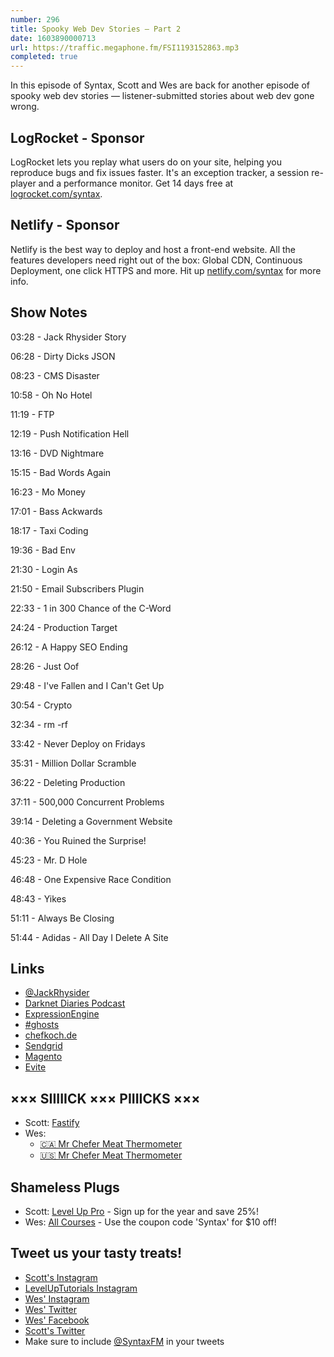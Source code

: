 ```yaml
---
number: 296
title: Spooky Web Dev Stories — Part 2
date: 1603890000713
url: https://traffic.megaphone.fm/FSI1193152863.mp3
completed: true
---
```


In this episode of Syntax, Scott and Wes are back for another episode of spooky web dev stories — listener-submitted stories about web dev gone wrong.

## LogRocket - Sponsor
LogRocket lets you replay what users do on your site, helping you reproduce bugs and fix issues faster. It's an exception tracker, a session re-player and a performance monitor. Get 14 days free at [logrocket.com/syntax](https://logrocket.com/syntax).

## Netlify - Sponsor
Netlify is the best way to deploy and host a front-end website. All the features developers need right out of the box: Global CDN, Continuous Deployment, one click HTTPS and more. Hit up [netlify.com/syntax](https://netlify.com/syntax) for more info.

## Show Notes

03:28 - Jack Rhysider Story

06:28 - Dirty Dicks JSON

08:23 - CMS Disaster

10:58 - Oh No Hotel

11:19 - FTP

12:19 - Push Notification Hell

13:16 - DVD Nightmare

15:15 - Bad Words Again

16:23 - Mo Money

17:01 - Bass Ackwards

18:17 - Taxi Coding

19:36 - Bad Env

21:30 - Login As

21:50 - Email Subscribers Plugin

22:33 - 1 in 300 Chance of the C-Word

24:24 - Production Target

26:12 - A Happy SEO Ending

28:26 - Just Oof

29:48 - I've Fallen and I Can't Get Up

30:54 - Crypto

32:34 - rm -rf

33:42 - Never Deploy on Fridays

35:31 - Million Dollar Scramble

36:22 - Deleting Production

37:11 - 500,000 Concurrent Problems

39:14 - Deleting a Government Website

40:36 - You Ruined the Surprise!

45:23 - Mr. D Hole

46:48 - One Expensive Race Condition

48:43 - Yikes

51:11 - Always Be Closing

51:44 - Adidas - All Day I Delete A Site

## Links
* [@JackRhysider](https://twitter.com/JackRhysider)
* [Darknet Diaries Podcast](https://darknetdiaries.com/)
* [ExpressionEngine](https://expressionengine.com/)
* [#ghosts](https://twitter.com/search?q=%23ghosts)
* [chefkoch.de](http://chefkoch.de/)
* [Sendgrid](https://sendgrid.com/)
* [Magento](https://magento.com/)
* [Evite](https://www.evite.com/)


## ××× SIIIIICK ××× PIIIICKS ×××
* Scott: [Fastify](https://www.fastify.io/)
* Wes:
  * [🇨🇦 Mr Chefer Meat Thermometer](https://amzn.to/3kgQLt6)
  * [🇺🇸 Mr Chefer Meat Thermometer](https://amzn.to/3j9NURD)

## Shameless Plugs
* Scott: [Level Up Pro](https://www.leveluptutorials.com/pro) - Sign up for the year and save 25%!
* Wes: [All Courses](https://wesbos.com/courses/) - Use the coupon code 'Syntax' for $10 off!

## Tweet us your tasty treats!
* [Scott's Instagram](https://www.instagram.com/stolinski/)
* [LevelUpTutorials Instagram](https://www.instagram.com/LevelUpTutorials/)
* [Wes' Instagram](https://www.instagram.com/wesbos/)
* [Wes' Twitter](https://twitter.com/wesbos)
* [Wes' Facebook](https://www.facebook.com/wesbos.developer)
* [Scott's Twitter](https://twitter.com/stolinski)
* Make sure to include [@SyntaxFM](https://twitter.com/SyntaxFM) in your tweets